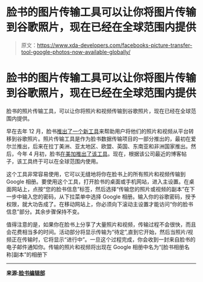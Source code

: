 # 脸书的图片传输工具可以让你将图片传输到谷歌照片，现在已经在全球范围内提供

> 原文：<https://www.xda-developers.com/facebooks-picture-transfer-tool-google-photos-now-available-globally/>

# 脸书的图片传输工具可以让你将图片传输到谷歌照片，现在已经在全球范围内提供

脸书的照片传输工具，可以让你将照片和视频传输到谷歌照片，现在已经在全球范围内提供。

早在去年 12 月，脸书[推出了一个新工具](https://www.xda-developers.com/facebook-launches-tool-transfer-photos-videos-google-photos/)来帮助用户将他们的照片和视频从平台转移到谷歌照片。照片传输工具是作为脸书数据传输项目的一部分推出的，最初在爱尔兰推出，后来在拉丁美洲、亚太地区、欧盟、英国、东南亚和非洲国家推出。然后，今年 4 月初，脸书[在美加推出了该工具](https://www.xda-developers.com/facebook-photo-transfer-google-photos/)。现在，根据该公司最近的博客帖子，该工具终于可以在全球范围内使用。

这个工具非常容易使用，它可以无缝地将你在脸书上的所有照片和视频传输到 Google 相册。要使用这个工具，打开脸书的桌面或手机网站，进入主设置。在桌面网站上，点按“您的脸书信息”标签，然后选择“传输您的照片或视频的副本”在下一步中输入您的密码，从下拉菜单中选择 Google 相册。输入你的谷歌密码，授予权限，就大功告成了。在移动网站上，你必须向下滚动主设置才能访问“你的脸书信息”部分。其余步骤保持不变。

值得注意的是，如果你在脸书上分享了大量照片和视频，传输过程不会很快，而且会花费相当多的时间。活动部分将显示传输为“待定”,直到它开始，然后当照片/视频正在传输时，它将显示“进行中”。一旦这个过程完成，你会收到一封来自脸书的电子邮件通知你。传输的照片和视频将出现在 Google 相册中名为“[脸书相册名称]副本”的相册下

* * *

**来源:[脸书编辑部](https://about.fb.com/news/2019/12/data-portability-photo-transfer-tool/)**